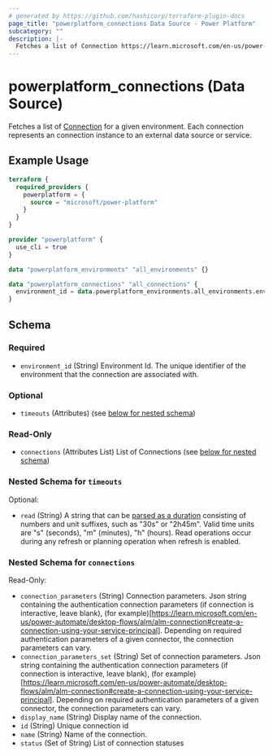 ```yaml
---
# generated by https://github.com/hashicorp/terraform-plugin-docs
page_title: "powerplatform_connections Data Source - Power Platform"
subcategory: ""
description: |-
  Fetches a list of Connection https://learn.microsoft.com/en-us/power-apps/maker/canvas-apps/add-manage-connections for a given environment. Each connection represents an connection instance to an external data source or service.
---
```


# powerplatform_connections (Data Source)

Fetches a list of [Connection](https://learn.microsoft.com/en-us/power-apps/maker/canvas-apps/add-manage-connections) for a given environment. Each connection represents an connection instance to an external data source or service.

## Example Usage

```terraform
terraform {
  required_providers {
    powerplatform = {
      source = "microsoft/power-platform"
    }
  }
}

provider "powerplatform" {
  use_cli = true
}

data "powerplatform_environments" "all_environments" {}

data "powerplatform_connections" "all_connections" {
  environment_id = data.powerplatform_environments.all_environments.environments[0].id
}
```

<!-- schema generated by tfplugindocs -->
## Schema

### Required

- `environment_id` (String) Environment Id. The unique identifier of the environment that the connection are associated with.

### Optional

- `timeouts` (Attributes) (see [below for nested schema](#nestedatt--timeouts))

### Read-Only

- `connections` (Attributes List) List of Connections (see [below for nested schema](#nestedatt--connections))

<a id="nestedatt--timeouts"></a>
### Nested Schema for `timeouts`

Optional:

- `read` (String) A string that can be [parsed as a duration](https://pkg.go.dev/time#ParseDuration) consisting of numbers and unit suffixes, such as "30s" or "2h45m". Valid time units are "s" (seconds), "m" (minutes), "h" (hours). Read operations occur during any refresh or planning operation when refresh is enabled.


<a id="nestedatt--connections"></a>
### Nested Schema for `connections`

Read-Only:

- `connection_parameters` (String) Connection parameters. Json string containing the authentication connection parameters (if connection is interactive, leave blank), (for example)[https://learn.microsoft.com/en-us/power-automate/desktop-flows/alm/alm-connection#create-a-connection-using-your-service-principal]. Depending on required authentication parameters of a given connector, the connection parameters can vary.
- `connection_parameters_set` (String) Set of connection parameters. Json string containing the authentication connection parameters (if connection is interactive, leave blank), (for example)[https://learn.microsoft.com/en-us/power-automate/desktop-flows/alm/alm-connection#create-a-connection-using-your-service-principal]. Depending on required authentication parameters of a given connector, the connection parameters can vary.
- `display_name` (String) Display name of the connection.
- `id` (String) Unique connection id
- `name` (String) Name of the connection.
- `status` (Set of String) List of connection statuses
